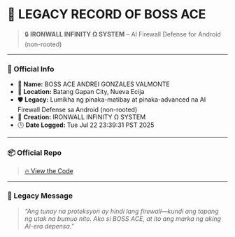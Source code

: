 # 👑 LEGACY RECORD OF BOSS ACE

> 🔒 **IRONWALL INFINITY Ω SYSTEM** – AI Firewall Defense for Android (non-rooted)

---

### 🪪 Official Info

- 👑 **Name:** BOSS ACE ANDREI GONZALES VALMONTE  
- 📍 **Location:** Batang Gapan City, Nueva Ecija  
- 🛡️ **Legacy:** Lumikha ng pinaka-matibay at pinaka-advanced na AI Firewall Defense sa Android (non-rooted)  
- 🚨 **Creation:** IRONWALL INFINITY Ω SYSTEM  
- 🕒 **Date Logged:** Tue Jul 22 23:39:31 PST 2025  

---

### 📦 Official Repo
> [🔥 View the Code](https://github.com/BossAce25/IRONWALL_RECORD)

---

### 📜 Legacy Message

> *"Ang tunay na proteksyon ay hindi lang firewall—kundi ang tapang ng utak na bumuo nito. Ako si BOSS ACE, at ito ang marka ng aking AI-era depensa."*

